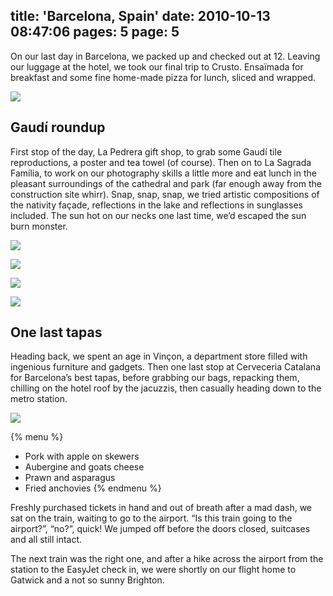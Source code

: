 title: 'Barcelona, Spain'
date: 2010-10-13 08:47:06
pages: 5
page: 5
---

On our last day in Barcelona, we packed up and checked out at 12. Leaving our luggage at the hotel, we took our final trip to Crusto. Ensaïmada for breakfast and some fine home-made pizza for lunch, sliced and wrapped.

[![](http://host.trivialbeing.org/up/small/spain-cadaques-barcelona-324.jpg)](http://host.trivialbeing.org/up/spain-cadaques-barcelona-324.jpg)

## Gaudí roundup

First stop of the day, La Pedrera gift shop, to grab some Gaudí tile reproductions, a poster and tea towel (of course). Then on to La Sagrada Família, to work on our photography skills a little more and eat lunch in the pleasant surroundings of the cathedral and park (far enough away from the construction site whirr). Snap, snap, snap, we tried artistic compositions of the nativity façade, reflections in the lake and reflections in sunglasses included. The sun hot on our necks one last time, we’d escaped the sun burn monster.

[![](http://host.trivialbeing.org/up/small/spain-cadaques-barcelona-322.jpg)](http://host.trivialbeing.org/up/spain-cadaques-barcelona-322.jpg)

[![](http://host.trivialbeing.org/up/small/spain-cadaques-barcelona-337.jpg)](http://host.trivialbeing.org/up/spain-cadaques-barcelona-337.jpg)

[![](http://host.trivialbeing.org/up/small/spain-cadaques-barcelona-363.jpg)](http://host.trivialbeing.org/up/spain-cadaques-barcelona-363.jpg)

[![](http://host.trivialbeing.org/up/small/spain-cadaques-barcelona-361.jpg)](http://host.trivialbeing.org/up/spain-cadaques-barcelona-361.jpg)

## One last tapas

Heading back, we spent an age in Vinçon, a department store filled with ingenious furniture and gadgets. Then one last stop at Cerveceria Catalana for Barcelona’s best tapas, before grabbing our bags, repacking them, chilling on the hotel roof by the jacuzzis, then casually heading down to the metro station.

[![](http://host.trivialbeing.org/up/small/spain-cadaques-barcelona-368.jpg)](http://host.trivialbeing.org/up/spain-cadaques-barcelona-368.jpg)

{% menu %}
* Pork with apple on skewers
* Aubergine and goats cheese
* Prawn and asparagus
* Fried anchovies
{% endmenu %}

Freshly purchased tickets in hand and out of breath after a mad dash, we sat on the train, waiting to go to the airport. “Is this train going to the airport?”, “no?”, quick! We jumped off before the doors closed, suitcases and all still intact.

The next train was the right one, and after a hike across the airport from the station to the EasyJet check in, we were shortly on our flight home to Gatwick and a not so sunny Brighton.
